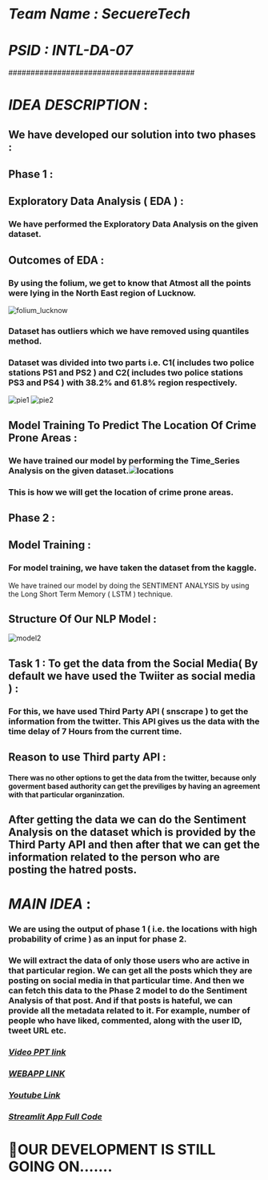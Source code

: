 # *Team Name : SecuereTech*
# *PSID : INTL-DA-07*
##########################################

# *IDEA DESCRIPTION* :

## We have developed our solution into two phases :

## Phase 1 :
## Exploratory Data Analysis ( EDA ) :
### We have performed the Exploratory Data Analysis on the given dataset. 
## Outcomes of EDA :
### By using the folium, we get to know that Atmost all the points were lying in the North East region of Lucknow.
![folium_lucknow](https://user-images.githubusercontent.com/71626056/139550714-a4265337-65c1-4442-b901-dfef3f5bef94.png)

### Dataset has outliers which we have removed using quantiles method.
### Dataset was divided into two parts i.e. C1( includes two police stations PS1 and PS2 ) and C2( includes two police stations PS3 and PS4 ) with 38.2% and 61.8% region respectively.
![pie1](https://user-images.githubusercontent.com/71626056/139551917-1121bd66-d5f3-4a00-8c4d-1063580184de.png)
![pie2](https://user-images.githubusercontent.com/71626056/139552237-34343a96-3bf1-4ab3-85ba-554a034d838b.png)

## Model Training To Predict The Location Of Crime Prone Areas :
### We have trained our model by performing the Time_Series Analysis on the given dataset.![locations](https://user-images.githubusercontent.com/71626056/139552856-c4826b50-23b5-4a92-a357-2816d74e96c7.png)

### This is how we will get the location of crime prone areas.
 
## Phase 2 :
## Model Training :
### For model training, we have taken the dataset from the kaggle.
 We have trained our model by doing the SENTIMENT ANALYSIS by using the Long Short Term Memory ( LSTM ) technique.
## Structure Of Our NLP Model : 

 ![model2](https://user-images.githubusercontent.com/71626056/139553644-0e634eeb-77b7-4243-b94f-3909f1769b76.png)


## Task 1 : To get the data from the Social Media( By default we have used the Twiiter as social media ) :
### For this, we have used Third Party API ( snscrape ) to get the information from the twitter. This API gives us the data with the time delay of 7 Hours from the current time.
## Reason to use Third party API : 
#### There was no other options to get the data from the twitter, because only goverment based authority can get the previliges by having an agreement with that particular organinzation.

## After getting the data we can do the Sentiment Analysis on the dataset which is provided by the Third Party API and then after that we can get the information related to the person who are posting the hatred posts. 

# *MAIN IDEA* :
### We are using the output of phase 1 ( i.e. the locations with high probability of crime ) as an input for phase 2.

### We will extract the data of only those users who are active in that particular region. We can get all the posts which they are posting on social media in that particular time. And then we can fetch this data to the Phase 2 model to do the Sentiment Analysis of that post. And if that posts is hateful, we can provide all the metadata related to it. For example, number of people who have liked, commented, along with the user ID, tweet URL etc.  

### *[Video PPT link](https://drive.google.com/file/d/17VWwLwBMAv_0bxpEn7dU1OARYG-JwS-2/view)*

### *[WEBAPP LINK](https://securetech.herokuapp.com/)*

### *[Youtube Link](https://youtu.be/zH5FS-kErLU)*

### *[Streamlit App Full Code](https://github.com/AMANPATYAL001/crimeStream)*
# 🥍OUR DEVELOPMENT IS STILL GOING ON.......

